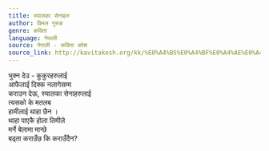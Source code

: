 ```yaml
---
title: स्यालका सेनाहरु
author: विमल गुरुङ
genre: कविता
language: नेपाली
source: नेपाली - कविता कोश
source_link: http://kavitakosh.org/kk/%E0%A4%B5%E0%A4%BF%E0%A4%AE%E0%A4%B2_%E0%A4%97%E0%A5%81%E0%A4%B0%E0%A5%81%E0%A4%99
---
```


भुक्न देउ - कुकुरहरुलाई  
आफैलाई दिक्क नलागेसम्म  
कराउन देऊ, स्यालका सेनाहरुलाई  
त्यसको के मतलब  
हामीलाई थाहा छैन ।  
थाहा पाएकै होला तिमीले  
मर्ने बेलामा मान्छे  
बढ्ता कराउँछ कि कराउँदैन?
